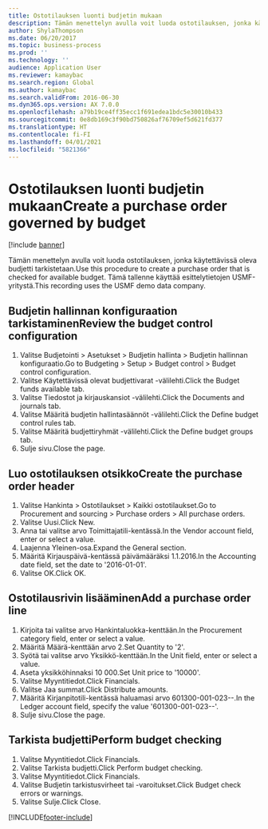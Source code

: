 ```yaml
---
title: Ostotilauksen luonti budjetin mukaan
description: Tämän menettelyn avulla voit luoda ostotilauksen, jonka käytettävissä oleva budjetti tarkistetaan.
author: ShylaThompson
ms.date: 06/20/2017
ms.topic: business-process
ms.prod: ''
ms.technology: ''
audience: Application User
ms.reviewer: kamaybac
ms.search.region: Global
ms.author: kamaybac
ms.search.validFrom: 2016-06-30
ms.dyn365.ops.version: AX 7.0.0
ms.openlocfilehash: a79b19ce4ff35ecc1f691edea1bdc5e30010b433
ms.sourcegitcommit: 0e8db169c3f90bd750826af76709ef5d621fd377
ms.translationtype: HT
ms.contentlocale: fi-FI
ms.lasthandoff: 04/01/2021
ms.locfileid: "5821366"
---
```

# <a name="create-a-purchase-order-governed-by-budget"></a><span data-ttu-id="8d655-103">Ostotilauksen luonti budjetin mukaan</span><span class="sxs-lookup"><span data-stu-id="8d655-103">Create a purchase order governed by budget</span></span>

[!include [banner](../../includes/banner.md)]

<span data-ttu-id="8d655-104">Tämän menettelyn avulla voit luoda ostotilauksen, jonka käytettävissä oleva budjetti tarkistetaan.</span><span class="sxs-lookup"><span data-stu-id="8d655-104">Use this procedure to create a purchase order that is checked for available budget.</span></span> <span data-ttu-id="8d655-105">Tämä tallenne käyttää esittelytietojen USMF-yritystä.</span><span class="sxs-lookup"><span data-stu-id="8d655-105">This recording uses the USMF demo data company.</span></span>


## <a name="review-the-budget-control-configuration"></a><span data-ttu-id="8d655-106">Budjetin hallinnan konfiguraation tarkistaminen</span><span class="sxs-lookup"><span data-stu-id="8d655-106">Review the budget control configuration</span></span>
1. <span data-ttu-id="8d655-107">Valitse Budjetointi > Asetukset > Budjetin hallinta > Budjetin hallinnan konfiguraatio.</span><span class="sxs-lookup"><span data-stu-id="8d655-107">Go to Budgeting > Setup > Budget control > Budget control configuration.</span></span>
2. <span data-ttu-id="8d655-108">Valitse Käytettävissä olevat budjettivarat -välilehti.</span><span class="sxs-lookup"><span data-stu-id="8d655-108">Click the Budget funds available tab.</span></span>
3. <span data-ttu-id="8d655-109">Valitse Tiedostot ja kirjauskansiot -välilehti.</span><span class="sxs-lookup"><span data-stu-id="8d655-109">Click the Documents and journals tab.</span></span>
4. <span data-ttu-id="8d655-110">Valitse Määritä budjetin hallintasäännöt -välilehti.</span><span class="sxs-lookup"><span data-stu-id="8d655-110">Click the Define budget control rules tab.</span></span>
5. <span data-ttu-id="8d655-111">Valitse Määritä budjettiryhmät -välilehti.</span><span class="sxs-lookup"><span data-stu-id="8d655-111">Click the Define budget groups tab.</span></span>
6. <span data-ttu-id="8d655-112">Sulje sivu.</span><span class="sxs-lookup"><span data-stu-id="8d655-112">Close the page.</span></span>

## <a name="create-the-purchase-order-header"></a><span data-ttu-id="8d655-113">Luo ostotilauksen otsikko</span><span class="sxs-lookup"><span data-stu-id="8d655-113">Create the purchase order header</span></span>
1. <span data-ttu-id="8d655-114">Valitse Hankinta > Ostotilaukset > Kaikki ostotilaukset.</span><span class="sxs-lookup"><span data-stu-id="8d655-114">Go to Procurement and sourcing > Purchase orders > All purchase orders.</span></span>
2. <span data-ttu-id="8d655-115">Valitse Uusi.</span><span class="sxs-lookup"><span data-stu-id="8d655-115">Click New.</span></span>
3. <span data-ttu-id="8d655-116">Anna tai valitse arvo Toimittajatili-kentässä.</span><span class="sxs-lookup"><span data-stu-id="8d655-116">In the Vendor account field, enter or select a value.</span></span>
4. <span data-ttu-id="8d655-117">Laajenna Yleinen-osa.</span><span class="sxs-lookup"><span data-stu-id="8d655-117">Expand the General section.</span></span>
5. <span data-ttu-id="8d655-118">Määritä Kirjauspäivä-kentässä päivämääräksi 1.1.2016.</span><span class="sxs-lookup"><span data-stu-id="8d655-118">In the Accounting date field, set the date to '2016-01-01'.</span></span>
6. <span data-ttu-id="8d655-119">Valitse OK.</span><span class="sxs-lookup"><span data-stu-id="8d655-119">Click OK.</span></span>

## <a name="add-a-purchase-order-line"></a><span data-ttu-id="8d655-120">Ostotilausrivin lisääminen</span><span class="sxs-lookup"><span data-stu-id="8d655-120">Add a purchase order line</span></span>
1. <span data-ttu-id="8d655-121">Kirjoita tai valitse arvo Hankintaluokka-kenttään.</span><span class="sxs-lookup"><span data-stu-id="8d655-121">In the Procurement category field, enter or select a value.</span></span>
2. <span data-ttu-id="8d655-122">Määritä Määrä-kenttään arvo 2.</span><span class="sxs-lookup"><span data-stu-id="8d655-122">Set Quantity to '2'.</span></span>
3. <span data-ttu-id="8d655-123">Syötä tai valitse arvo Yksikkö-kenttään.</span><span class="sxs-lookup"><span data-stu-id="8d655-123">In the Unit field, enter or select a value.</span></span>
4. <span data-ttu-id="8d655-124">Aseta yksikköhinnaksi 10 000.</span><span class="sxs-lookup"><span data-stu-id="8d655-124">Set Unit price to '10000'.</span></span>
5. <span data-ttu-id="8d655-125">Valitse Myyntitiedot.</span><span class="sxs-lookup"><span data-stu-id="8d655-125">Click Financials.</span></span>
6. <span data-ttu-id="8d655-126">Valitse Jaa summat.</span><span class="sxs-lookup"><span data-stu-id="8d655-126">Click Distribute amounts.</span></span>
7. <span data-ttu-id="8d655-127">Määritä Kirjanpitotili-kentässä haluamasi arvo 601300-001-023--.</span><span class="sxs-lookup"><span data-stu-id="8d655-127">In the Ledger account field, specify the value '601300-001-023--'.</span></span>
8. <span data-ttu-id="8d655-128">Sulje sivu.</span><span class="sxs-lookup"><span data-stu-id="8d655-128">Close the page.</span></span>

## <a name="perform-budget-checking"></a><span data-ttu-id="8d655-129">Tarkista budjetti</span><span class="sxs-lookup"><span data-stu-id="8d655-129">Perform budget checking</span></span>
1. <span data-ttu-id="8d655-130">Valitse Myyntitiedot.</span><span class="sxs-lookup"><span data-stu-id="8d655-130">Click Financials.</span></span>
2. <span data-ttu-id="8d655-131">Valitse Tarkista budjetti.</span><span class="sxs-lookup"><span data-stu-id="8d655-131">Click Perform budget checking.</span></span>
3. <span data-ttu-id="8d655-132">Valitse Myyntitiedot.</span><span class="sxs-lookup"><span data-stu-id="8d655-132">Click Financials.</span></span>
4. <span data-ttu-id="8d655-133">Valitse Budjetin tarkistusvirheet tai -varoitukset.</span><span class="sxs-lookup"><span data-stu-id="8d655-133">Click Budget check errors or warnings.</span></span>
5. <span data-ttu-id="8d655-134">Valitse Sulje.</span><span class="sxs-lookup"><span data-stu-id="8d655-134">Click Close.</span></span>



[!INCLUDE[footer-include](../../../includes/footer-banner.md)]